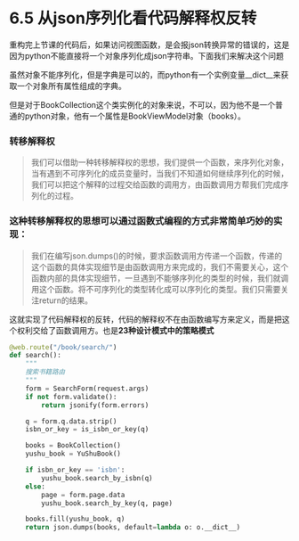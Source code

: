 # 6.5 从json序列化看代码解释权反转

重构完上节课的代码后，如果访问视图函数，是会报json转换异常的错误的，这是因为python不能直接将一个对象序列化成json字符串。下面我们来解决这个问题


虽然对象不能序列化，但是字典是可以的，而python有一个实例变量\_\_dict__来获取一个对象所有属性组成的字典。

但是对于BookCollection这个类实例化的对象来说，不可以，因为他不是一个普通的python对象，他有一个属性是BookViewModel对象（books）。

### 转移解释权
> 我们可以借助一种转移解释权的思想，我们提供一个函数，来序列化对象，当有遇到不可序列化的成员变量时，当我们不知道如何继续序列化的时候，我们可以把这个解释的过程交给函数的调用方，由函数调用方帮我们完成序列化的过程。

### 这种转移解释权的思想可以通过函数式编程的方式非常简单巧妙的实现：
> 我们在编写json.dumps()的时候，要求函数调用方传递一个函数，传递的这个函数的具体实现细节是由函数调用方来完成的，我们不需要关心，这个函数内部的具体实现细节，一旦遇到不能够序列化的类型的时候，我们就调用这个函数。将不可序列化的类型转化成可以序列化的类型。我们只需要关注return的结果。

这就实现了代码解释权的反转，代码的解释权不在由函数编写方来定义，而是把这个权利交给了函数调用方。也是**23种设计模式中的策略模式**

```python
@web.route("/book/search/")
def search():
    """
    搜索书籍路由
    """
    form = SearchForm(request.args)
    if not form.validate():
        return jsonify(form.errors)

    q = form.q.data.strip()
    isbn_or_key = is_isbn_or_key(q)

    books = BookCollection()
    yushu_book = YuShuBook()

    if isbn_or_key == 'isbn':
        yushu_book.search_by_isbn(q)
    else:
        page = form.page.data
        yushu_book.search_by_key(q, page)

    books.fill(yushu_book, q)
    return json.dumps(books, default=lambda o: o.__dict__)
```
